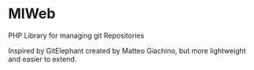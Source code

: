 # MIWeb
PHP Library for managing git Repositories

Inspired by GitElephant created by Matteo Giachino, but more lightweight and easier to extend.
